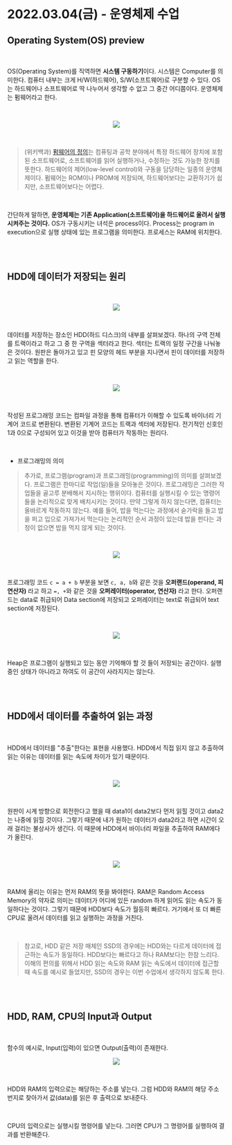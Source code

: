 # 2022.03.04(금) - 운영체제 수업

## Operating System(OS) preview

<br>

OS(Operating System)를 직역하면 **시스템 구동하기**이다. 시스템은 Computer를 의미한다. 컴퓨터 내부는 크게 H/W(하드웨어), S/W(소프트웨어)로 구분할 수 있다. OS는 하드웨어나 소프트웨어로 딱 나누어서 생각할 수 없고 그 중간 어디쯤이다. 운영체제는 펌웨어라고 한다.

<br>

<p align="center"><img src="img/2022.03.04.img01.png"></img></p>

<br>

> (위키백과) [펌웨어의 정의](https://ko.wikipedia.org/wiki/%ED%8E%8C%EC%9B%A8%EC%96%B4)는 컴퓨팅과 공학 분야에서 특정 하드웨어 장치에 포함된 소프트웨어로, 소프트웨어를 읽어 실행하거나, 수정하는 것도 가능한 장치를 뜻한다. 하드웨어의 제어(low-level control)와 구동을 담당하는 일종의 운영체제이다. 펌웨어는 ROM이나 PROM에 저장되며, 하드웨어보다는 교환하기가 쉽지만, 소프트웨어보다는 어렵다.

<br>

간단하게 말하면, **운영체제는 기존 Application(소프트웨어)을 하드웨어로 올려서 실행시켜주는 것이다.** OS가 구동시키는 녀석은 process이다. Process는 program in execution으로 실행 상태에 있는 프로그램을 의미한다. 프로세스는 RAM에 위치한다.

<br><br>

## HDD에 데이터가 저장되는 원리

<br>

<p align="center"><img src="img/2022.03.04.img02.png"></img></p>

<br>

데이터를 저장하는 장소인 HDD(하드 디스크)의 내부를 살펴보겠다. 하나의 구역 전체를 트랙이라고 하고 그 중 한 구역을 섹터라고 한다. 섹터는 트랙의 일정 구간을 나눠놓은 것이다. 원판은 돌아가고 있고 핀 모양의 헤드 부분을 지나면서 핀이 데이터를 저장하고 읽는 역할을 한다.

<br>

<p align="center"><img src="img/2022.03.04.img03.png"></img></p>

<br>

작성된 프로그래밍 코드는 컴파일 과정을 통해 컴퓨터가 이해할 수 있도록 바이너리 기계어 코드로 변환된다. 변환된 기계어 코드는 트랙과 섹터에 저장된다. 전기적인 신호인 1과 0으로 구성되어 있고 이것을 받아 컴퓨터가 작동하는 원리다.

<br>

- 프로그래밍의 의미

> 추가로, 프로그램(program)과 프로그래밍(programming)의 의미를 살펴보겠다. 프로그램은 한마디로 작업(일)들을 모아놓은 것이다. 프로그래밍은 그러한 작업들을 골고루 분배해서 지시하는 행위이다. 컴퓨터를 실행시킬 수 있는 명령어들을 논리적으로 맞게 배치시키는 것이다. 만약 그렇게 하지 않는다면, 컴퓨터는 올바르게 작동하지 않는다. 예를 들어, 밥을 먹는다는 과정에서 숟가락을 들고 밥을 퍼고 입으로 가져가서 먹는다는 논리적인 순서 과정이 있는데 밥을 펀다는 과정이 없으면 밥을 먹지 않게 되는 것이다.

<br>

<p align="center"><img src="img/2022.03.04.img04.png"></img></p>

<br>

프로그래밍 코드 `c = a + b` 부분을 보면 `c, a, b`와 같은 것을 **오퍼랜드(operand, 피연산자)** 라고 하고 `=, +`와 같은 것을 **오퍼레이터(operator, 연산자)** 라고 한다. 오퍼랜드는 data로 취급되어 Data section에 저장되고 오퍼레이터는 text로 취급되어 text section에 저장된다.

<br>

<p align="center"><img src="img/2022.03.04.img05.png"></img></p>

<br>

Heap은 프로그램이 실행되고 있는 동안 기억해야 할 것 들이 저장되는 공간이다. 실행중인 상태가 아니라고 하여도 이 공간이 사라지지는 않는다.

<br><br>

## HDD에서 데이터를 추출하여 읽는 과정

<br>

HDD에서 데이터를 "추출"한다는 표현을 사용했다. HDD에서 직접 읽지 않고 추출하여 읽는 이유는 데이터를 읽는 속도에 차이가 있기 때문이다.

<br>

<p align="center"><img src="img/2022.03.04.img06.png"></img></p>

<br>

원판이 시계 방향으로 회전한다고 했을 때 data1이 data2보다 먼저 읽힐 것이고 data2는 나중에 읽힐 것이다. 그렇기 때문에 내가 원하는 데이터가 data2라고 하면 시간이 오래 걸리는 불상사가 생긴다. 이 때문에 HDD에서 바이너리 파일을 추출하여 RAM에다가 올린다.

<br>

<p align="center"><img src="img/2022.03.04.img07.png"></img></p>

<br>

RAM에 올리는 이유는 먼저 RAM의 뜻을 봐야한다. RAM은 Random Access Memory의 약자로 의미는 데이터가 어디에 있든 random 하게 읽어도 읽는 속도가 동일하다는 것이다. 그렇기 때문에 HDD보다 속도가 월등히 빠르다. 거기에서 또 더 빠른 CPU로 올려서 데이터를 읽고 실행하는 과정을 거친다. 

<br>

> 참고로, HDD 같은 저장 매체인 SSD의 경우에는 HDD와는 다르게 데이터에 접근하는 속도가 동일하다. HDD보다는 빠르다고 하나 RAM보다는 한참 느리다. 이해의 편의를 위해서 HDD 읽는 속도와 RAM 읽는 속도에서 데이터에 접근할 때 속도를 예시로 들었지만, SSD의 경우는 이번 수업에서 생각하지 않도록 한다.

<br><br>

## HDD, RAM, CPU의 Input과 Output

<br>

함수의 예시로, Input(입력)이 있으면 Output(출력)이 존재한다.

<p align="center"><img src="img/2022.03.04.img08.png"></img></p>

<br>

HDD와 RAM의 입력으로는 해당하는 주소를 넣는다. 그럼 HDD와 RAM의 해당 주소 번지로 찾아가서 값(data)를 읽은 후 출력으로 보내준다.

<br>

CPU의 입력으로는 실행시킬 명령어를 넣는다. 그러면 CPU가 그 명령어를 실행하여 결과를 반환해준다.
